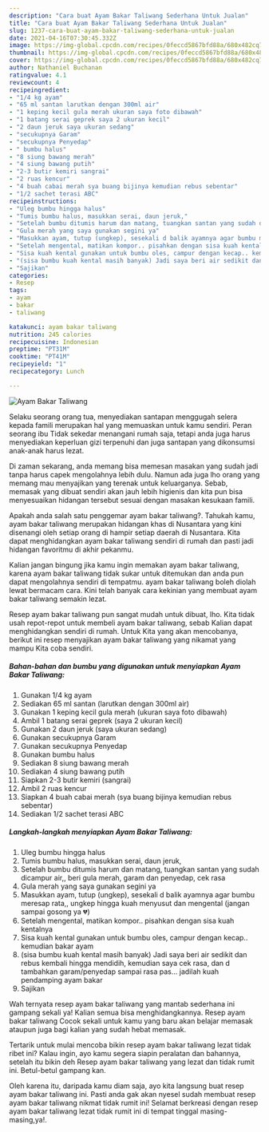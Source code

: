 ```yaml
---
description: "Cara buat Ayam Bakar Taliwang Sederhana Untuk Jualan"
title: "Cara buat Ayam Bakar Taliwang Sederhana Untuk Jualan"
slug: 1237-cara-buat-ayam-bakar-taliwang-sederhana-untuk-jualan
date: 2021-04-16T07:30:45.332Z
image: https://img-global.cpcdn.com/recipes/0feccd5867bfd88a/680x482cq70/ayam-bakar-taliwang-foto-resep-utama.jpg
thumbnail: https://img-global.cpcdn.com/recipes/0feccd5867bfd88a/680x482cq70/ayam-bakar-taliwang-foto-resep-utama.jpg
cover: https://img-global.cpcdn.com/recipes/0feccd5867bfd88a/680x482cq70/ayam-bakar-taliwang-foto-resep-utama.jpg
author: Nathaniel Buchanan
ratingvalue: 4.1
reviewcount: 4
recipeingredient:
- "1/4 kg ayam"
- "65 ml santan larutkan dengan 300ml air"
- "1 keping kecil gula merah ukuran saya foto dibawah"
- "1 batang serai geprek saya 2 ukuran kecil"
- "2 daun jeruk saya ukuran sedang"
- "secukupnya Garam"
- "secukupnya Penyedap"
- " bumbu halus"
- "8 siung bawang merah"
- "4 siung bawang putih"
- "2-3 butir kemiri sangrai"
- "2 ruas kencur"
- "4 buah cabai merah sya buang bijinya kemudian rebus sebentar"
- "1/2 sachet terasi ABC"
recipeinstructions:
- "Uleg bumbu hingga halus"
- "Tumis bumbu halus, masukkan serai, daun jeruk,"
- "Setelah bumbu ditumis harum dan matang, tuangkan santan yang sudah dicampur air,, beri gula merah, garam dan penyedap, cek rasa"
- "Gula merah yang saya gunakan segini ya"
- "Masukkan ayam, tutup (ungkep), sesekali d balik ayamnya agar bumbu meresap rata,, ungkep hingga kuah menyusut dan mengental (jangan sampai gosong ya 💔)"
- "Setelah mengental, matikan kompor.. pisahkan dengan sisa kuah kentalnya"
- "Sisa kuah kental gunakan untuk bumbu oles, campur dengan kecap.. kemudian bakar ayam"
- "(sisa bumbu kuah kental masih banyak) Jadi saya beri air sedikit dan rebus kembali hingga mendidih, kemudian saya cek rasa, dan d tambahkan garam/penyedap sampai rasa pas... jadilah kuah pendamping ayam bakar"
- "Sajikan"
categories:
- Resep
tags:
- ayam
- bakar
- taliwang

katakunci: ayam bakar taliwang 
nutrition: 245 calories
recipecuisine: Indonesian
preptime: "PT31M"
cooktime: "PT41M"
recipeyield: "1"
recipecategory: Lunch

---
```



![Ayam Bakar Taliwang](https://img-global.cpcdn.com/recipes/0feccd5867bfd88a/680x482cq70/ayam-bakar-taliwang-foto-resep-utama.jpg)

Selaku seorang orang tua, menyediakan santapan menggugah selera kepada famili merupakan hal yang memuaskan untuk kamu sendiri. Peran seorang ibu Tidak sekedar menangani rumah saja, tetapi anda juga harus menyediakan keperluan gizi terpenuhi dan juga santapan yang dikonsumsi anak-anak harus lezat.

Di zaman  sekarang, anda memang bisa memesan masakan yang sudah jadi tanpa harus capek mengolahnya lebih dulu. Namun ada juga lho orang yang memang mau menyajikan yang terenak untuk keluarganya. Sebab, memasak yang dibuat sendiri akan jauh lebih higienis dan kita pun bisa menyesuaikan hidangan tersebut sesuai dengan masakan kesukaan famili. 



Apakah anda salah satu penggemar ayam bakar taliwang?. Tahukah kamu, ayam bakar taliwang merupakan hidangan khas di Nusantara yang kini disenangi oleh setiap orang di hampir setiap daerah di Nusantara. Kita dapat menghidangkan ayam bakar taliwang sendiri di rumah dan pasti jadi hidangan favoritmu di akhir pekanmu.

Kalian jangan bingung jika kamu ingin memakan ayam bakar taliwang, karena ayam bakar taliwang tidak sukar untuk ditemukan dan anda pun dapat mengolahnya sendiri di tempatmu. ayam bakar taliwang boleh diolah lewat bermacam cara. Kini telah banyak cara kekinian yang membuat ayam bakar taliwang semakin lezat.

Resep ayam bakar taliwang pun sangat mudah untuk dibuat, lho. Kita tidak usah repot-repot untuk membeli ayam bakar taliwang, sebab Kalian dapat menghidangkan sendiri di rumah. Untuk Kita yang akan mencobanya, berikut ini resep menyajikan ayam bakar taliwang yang nikamat yang mampu Kita coba sendiri.

<!--inarticleads1-->

##### Bahan-bahan dan bumbu yang digunakan untuk menyiapkan Ayam Bakar Taliwang:

1. Gunakan 1/4 kg ayam
1. Sediakan 65 ml santan (larutkan dengan 300ml air)
1. Gunakan 1 keping kecil gula merah (ukuran saya foto dibawah)
1. Ambil 1 batang serai geprek (saya 2 ukuran kecil)
1. Gunakan 2 daun jeruk (saya ukuran sedang)
1. Gunakan secukupnya Garam
1. Gunakan secukupnya Penyedap
1. Gunakan  bumbu halus
1. Sediakan 8 siung bawang merah
1. Sediakan 4 siung bawang putih
1. Siapkan 2-3 butir kemiri (sangrai)
1. Ambil 2 ruas kencur
1. Siapkan 4 buah cabai merah (sya buang bijinya kemudian rebus sebentar)
1. Sediakan 1/2 sachet terasi ABC




<!--inarticleads2-->

##### Langkah-langkah menyiapkan Ayam Bakar Taliwang:

1. Uleg bumbu hingga halus
1. Tumis bumbu halus, masukkan serai, daun jeruk,
1. Setelah bumbu ditumis harum dan matang, tuangkan santan yang sudah dicampur air,, beri gula merah, garam dan penyedap, cek rasa
1. Gula merah yang saya gunakan segini ya
1. Masukkan ayam, tutup (ungkep), sesekali d balik ayamnya agar bumbu meresap rata,, ungkep hingga kuah menyusut dan mengental (jangan sampai gosong ya 💔)
1. Setelah mengental, matikan kompor.. pisahkan dengan sisa kuah kentalnya
1. Sisa kuah kental gunakan untuk bumbu oles, campur dengan kecap.. kemudian bakar ayam
1. (sisa bumbu kuah kental masih banyak) Jadi saya beri air sedikit dan rebus kembali hingga mendidih, kemudian saya cek rasa, dan d tambahkan garam/penyedap sampai rasa pas... jadilah kuah pendamping ayam bakar
1. Sajikan




Wah ternyata resep ayam bakar taliwang yang mantab sederhana ini gampang sekali ya! Kalian semua bisa menghidangkannya. Resep ayam bakar taliwang Cocok sekali untuk kamu yang baru akan belajar memasak ataupun juga bagi kalian yang sudah hebat memasak.

Tertarik untuk mulai mencoba bikin resep ayam bakar taliwang lezat tidak ribet ini? Kalau ingin, ayo kamu segera siapin peralatan dan bahannya, setelah itu bikin deh Resep ayam bakar taliwang yang lezat dan tidak rumit ini. Betul-betul gampang kan. 

Oleh karena itu, daripada kamu diam saja, ayo kita langsung buat resep ayam bakar taliwang ini. Pasti anda gak akan nyesel sudah membuat resep ayam bakar taliwang nikmat tidak rumit ini! Selamat berkreasi dengan resep ayam bakar taliwang lezat tidak rumit ini di tempat tinggal masing-masing,ya!.

